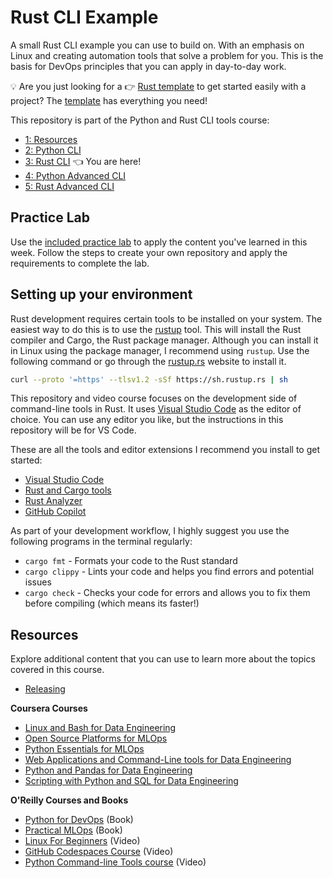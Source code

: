 # Rust CLI Example

A small Rust CLI example you can use to build on. With an emphasis on Linux and creating automation tools that solve a problem for you. This is the basis for DevOps principles that you can apply in day-to-day work.

💡 Are you just looking for a 👉 [Rust template](https://github.com/alfredodeza/rust-template) to get started easily with a project? The [template](https://github.com/alfredodeza/rust-template) has everything you need!

This repository is part of the Python and Rust CLI tools course:

- [1: Resources](https://github.com/alfredodeza/python-and-rust-tools) 
- [2: Python CLI](https://github.com/alfredodeza/python-cli-example)
- [3: Rust CLI](https://github.com/alfredodeza/rust-cli-example)  👈 You are here!
- [4: Python Advanced CLI](https://github.com/alfredodeza/advanced-python-cli)
- [5: Rust Advanced CLI](https://github.com/alfredodeza/advanced-rust-cli)

## Practice Lab
Use the [included practice lab](./lab.md) to apply the content you've learned in this week. Follow the steps to create your own repository and apply the requirements to complete the lab.

## Setting up your environment
Rust development requires certain tools to be installed on your system. The easiest way to do this is to use the [rustup](https://rustup.rs/) tool. This will install the Rust compiler and Cargo, the Rust package manager. Although you can install it in Linux using the package manager, I recommend using `rustup`. Use the following command or go through the [rustup.rs](https://rustup.rs/) website to install it.

```bash
curl --proto '=https' --tlsv1.2 -sSf https://sh.rustup.rs | sh
```

This repository and video course focuses on the development side of command-line tools in Rust. It uses [Visual Studio Code](https://code.visualstudio.com/?WT.mc_id=academic-0000-alfredodeza) as the editor of choice. You can use any editor you like, but the instructions in this repository will be for VS Code.

These are all the tools and editor extensions I recommend you install to get started:

- [Visual Studio Code](https://code.visualstudio.com/?WT.mc_id=academic-0000-alfredodeza)
- [Rust and Cargo tools](https://rustup.rs/)
- [Rust Analyzer](https://marketplace.visualstudio.com/items?itemName=rust-lang.rust-analyzer&WT.mc_id=academic-0000-alfredodeza)
- [GitHub Copilot](https://marketplace.visualstudio.com/items?itemName=GitHub.copilot&WT.mc_id=academic-0000-alfredodeza)

As part of your development workflow, I highly suggest you use the following programs in the terminal regularly:

- `cargo fmt` - Formats your code to the Rust standard
- `cargo clippy` - Lints your code and helps you find errors and potential issues
- `cargo check` - Checks your code for errors and allows you to fix them before compiling (which means its faster!)


## Resources
Explore additional content that you can use to learn more about the topics covered in this course.

- [Releasing](./resources/releasing.md)

**Coursera Courses**

- [Linux and Bash for Data Engineering](https://www.coursera.org/learn/linux-and-bash-for-data-engineering-duke)
- [Open Source Platforms for MLOps](https://www.coursera.org/learn/open-source-platforms-duke)
- [Python Essentials for MLOps](https://www.coursera.org/learn/python-essentials-mlops-duke)
- [Web Applications and Command-Line tools for Data Engineering](https://www.coursera.org/learn/web-app-command-line-tools-for-data-engineering-duke)
- [Python and Pandas for Data Engineering](https://www.coursera.org/learn/python-and-pandas-for-data-engineering-duke)
- [Scripting with Python and SQL for Data Engineering](https://www.coursera.org/learn/scripting-with-python-sql-for-data-engineering-duke)

**O'Reilly Courses and Books**

- [Python for DevOps](https://www.oreilly.com/library/view/python-for-devops/9781492057680/) (Book)
- [Practical MLOps](https://www.oreilly.com/library/view/practical-mlops/9781098103002/) (Book)
- [Linux For Beginners](https://learning.oreilly.com/videos/-/27922450VIDEOPAIML/) (Video)
- [GitHub Codespaces Course](https://learning.oreilly.com/videos/-/27724023VIDEOPAIML/) (Video)
- [Python Command-line Tools course](https://learning.oreilly.com/videos/python-command-line/50131VIDEOPAIML/) (Video)

